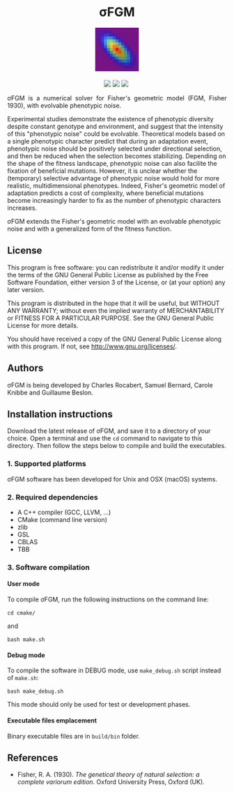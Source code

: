 <h1 align="center">&sigma;FGM</h1>
<p align="center">
<img src="logo/logo.png" width="100">
<br/><br/>
<a href="https://github.com/charlesrocabert/SigmaFGM/releases/latest"><img src="https://img.shields.io/badge/version-RC 0.3.0-orange.svg" /></a>&nbsp;<a href="https://github.com/charlesrocabert/SigmaFGM/releases/latest"><img src="https://img.shields.io/badge/build-passing-green.svg" /></a>&nbsp;<a href="https://www.gnu.org/licenses/gpl-3.0"><img src="https://img.shields.io/badge/license-GPL v3-blue.svg" /></a>&nbsp;
</p>

<p align="justify">
&sigma;FGM is a numerical solver for Fisher's geometric model (FGM, Fisher 1930), with evolvable phenotypic noise.

Experimental studies demonstrate the existence of phenotypic diversity despite constant genotype and environment, and suggest that the intensity of this "phenotypic noise" could be evolvable. Theoretical models based on a single phenotypic character predict that during an adaptation event, phenotypic noise should be positively selected under directional selection, and then be reduced when the selection becomes stabilizing. Depending on the shape of the fitness landscape, phenotypic noise can also facilite the fixation of beneficial mutations.
However, it is unclear whether the (temporary) selective advantage of phenotypic noise would hold for more realistic, multidimensional phenotypes. Indeed, Fisher's geometric model of adaptation predicts a cost of complexity, where beneficial mutations become increasingly harder to fix as the number of phenotypic characters increases.

&sigma;FGM extends the Fisher's geometric model with an evolvable phenotypic noise and with a generalized form of the fitness function. 
</p>

## License

This program is free software: you can redistribute it and/or modify it under the terms of the GNU General Public License as published by the Free Software Foundation, either version 3 of the License, or (at your option) any later version.

This program is distributed in the hope that it will be useful, but WITHOUT ANY WARRANTY; without even the implied warranty of MERCHANTABILITY or FITNESS FOR A PARTICULAR PURPOSE. See the GNU General Public License for more details.

You should have received a copy of the GNU General Public License along with this program. If not, see http://www.gnu.org/licenses/.

## Authors

&sigma;FGM is being developed by Charles Rocabert, Samuel Bernard, Carole Knibbe and Guillaume Beslon.

## Installation instructions

Download the latest release of &sigma;FGM, and save it to a directory of your choice. Open a terminal and use the <code>cd</code> command to navigate to this directory. Then follow the steps below to compile and build the executables.

### 1. Supported platforms
&sigma;FGM software has been developed for Unix and OSX (macOS) systems.

### 2. Required dependencies
* A C++ compiler (GCC, LLVM, ...)
* CMake (command line version)
* zlib
* GSL
* CBLAS
* TBB

### 3. Software compilation

#### User mode
To compile &sigma;FGM, run the following instructions on the command line:

    cd cmake/

and

    bash make.sh

#### Debug mode
To compile the software in DEBUG mode, use <code>make_debug.sh</code> script instead of <code>make.sh</code>:

    bash make_debug.sh

This mode should only be used for test or development phases.

#### Executable files emplacement
Binary executable files are in <code>build/bin</code> folder.

## References
* Fisher, R. A. (1930). <em>The genetical theory of natural selection: a complete variorum edition</em>. Oxford University Press, Oxford (UK).

